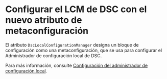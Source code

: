 # <a name="configure-dsc-lcm-with-new-meta-configuration-attribute"></a>Configurar el LCM de DSC con el nuevo atributo de metaconfiguración

El atributo `DscLocalConfigurationManager` designa un bloque de configuración como una metaconfiguración, que se usa para configurar el Administrador de configuración local de DSC. 

Para más información, consulte [Configuración del administrador de configuración local](https://msdn.microsoft.com/powershell/dsc/metaconfig).
